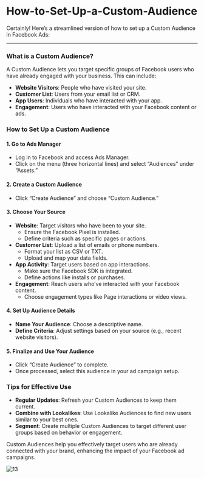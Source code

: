 # How-to-Set-Up-a-Custom-Audience

Certainly! Here’s a streamlined version of how to set up a Custom Audience in Facebook Ads:

---

### **What is a Custom Audience?**

A Custom Audience lets you target specific groups of Facebook users who have already engaged with your business. This can include:

- **Website Visitors**: People who have visited your site.
- **Customer List**: Users from your email list or CRM.
- **App Users**: Individuals who have interacted with your app.
- **Engagement**: Users who have interacted with your Facebook content or ads.

### **How to Set Up a Custom Audience**

#### **1. Go to Ads Manager**

- Log in to Facebook and access Ads Manager.
- Click on the menu (three horizontal lines) and select “Audiences” under “Assets.”

#### **2. Create a Custom Audience**

- Click “Create Audience” and choose “Custom Audience.”

#### **3. Choose Your Source**

- **Website**: Target visitors who have been to your site.
  - Ensure the Facebook Pixel is installed.
  - Define criteria such as specific pages or actions.
- **Customer List**: Upload a list of emails or phone numbers.
  - Format your list as CSV or TXT.
  - Upload and map your data fields.
- **App Activity**: Target users based on app interactions.
  - Make sure the Facebook SDK is integrated.
  - Define actions like installs or purchases.
- **Engagement**: Reach users who’ve interacted with your Facebook content.
  - Choose engagement types like Page interactions or video views.

#### **4. Set Up Audience Details**

- **Name Your Audience**: Choose a descriptive name.
- **Define Criteria**: Adjust settings based on your source (e.g., recent website visitors).

#### **5. Finalize and Use Your Audience**

- Click “Create Audience” to complete.
- Once processed, select this audience in your ad campaign setup.

### **Tips for Effective Use**

- **Regular Updates**: Refresh your Custom Audiences to keep them current.
- **Combine with Lookalikes**: Use Lookalike Audiences to find new users similar to your best ones.
- **Segment**: Create multiple Custom Audiences to target different user groups based on behavior or engagement.

Custom Audiences help you effectively target users who are already connected with your brand, enhancing the impact of your Facebook ad campaigns.

![13](https://github.com/user-attachments/assets/c58d970f-79f3-4451-b98c-520cc07f449d)
